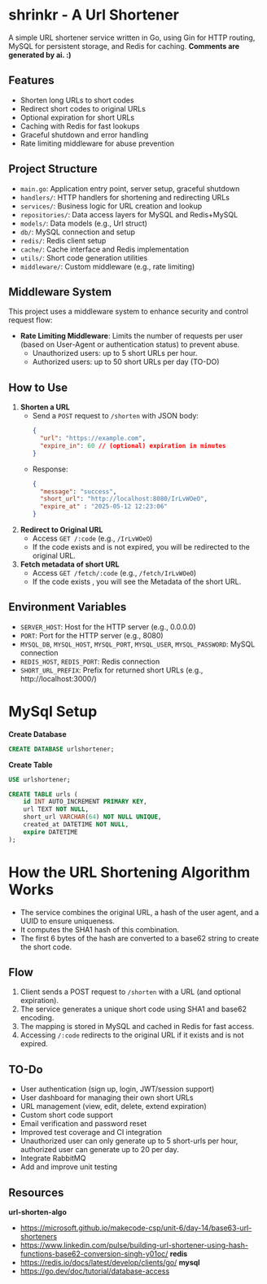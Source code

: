 # shrinkr - A Url Shortener

A simple URL shortener service written in Go, using Gin for HTTP routing, MySQL for persistent storage, and Redis for caching.
**Comments are generated by ai. :)**

## Features
- Shorten long URLs to short codes
- Redirect short codes to original URLs
- Optional expiration for short URLs
- Caching with Redis for fast lookups
- Graceful shutdown and error handling
- Rate limiting middleware for abuse prevention

## Project Structure
- `main.go`: Application entry point, server setup, graceful shutdown
- `handlers/`: HTTP handlers for shortening and redirecting URLs
- `services/`: Business logic for URL creation and lookup
- `repositories/`: Data access layers for MySQL and Redis+MySQL
- `models/`: Data models (e.g., Url struct)
- `db/`: MySQL connection and setup
- `redis/`: Redis client setup
- `cache/`: Cache interface and Redis implementation
- `utils/`: Short code generation utilities
- `middleware/`: Custom middleware (e.g., rate limiting)

## Middleware System
This project uses a middleware system to enhance security and control request flow:
- **Rate Limiting Middleware**: Limits the number of requests per user (based on User-Agent or authentication status) to prevent abuse.
  - Unauthorized users: up to 5 short URLs per hour.
  - Authorized users: up to 50 short URLs per day (TO-DO)

## How to Use
1. **Shorten a URL**
   - Send a `POST` request to `/shorten` with JSON body:
     ```json
     {
       "url": "https://example.com",
       "expire_in": 60 // (optional) expiration in minutes
     }
     ```
   - Response:
     ```json
     {
       "message": "success",
       "short_url": "http://localhost:8080/IrLvWOeO",
       "expire_at" : "2025-05-12 12:23:06"
     }
     ```
2. **Redirect to Original URL**
   - Access `GET /:code` (e.g., `/IrLvWOeO`)
   - If the code exists and is not expired, you will be redirected to the original URL.
3. **Fetch metadata of short URL**
   - Access `GET /fetch/:code` (e.g., `/fetch/IrLvWOeO`)
   - If the code exists , you will see the Metadata of the short URL.


## Environment Variables
- `SERVER_HOST`: Host for the HTTP server (e.g., 0.0.0.0)
- `PORT`: Port for the HTTP server (e.g., 8080)
- `MYSQL_DB`, `MYSQL_HOST`, `MYSQL_PORT`, `MYSQL_USER`, `MYSQL_PASSWORD`: MySQL connection
- `REDIS_HOST`, `REDIS_PORT`: Redis connection
- `SHORT_URL_PREFIX`: Prefix for returned short URLs (e.g., http://localhost:3000/)

# MySql Setup
**Create Database**
```sql
CREATE DATABASE urlshortener;
```
**Create Table**
```sql
USE urlshortener;

CREATE TABLE urls (
    id INT AUTO_INCREMENT PRIMARY KEY,
    url TEXT NOT NULL,
    short_url VARCHAR(64) NOT NULL UNIQUE,
    created_at DATETIME NOT NULL,
    expire DATETIME
);
```

# How the URL Shortening Algorithm Works
- The service combines the original URL, a hash of the user agent, and a UUID to ensure uniqueness.
- It computes the SHA1 hash of this combination.
- The first 6 bytes of the hash are converted to a base62 string to create the short code.

## Flow
1. Client sends a POST request to `/shorten` with a URL (and optional expiration).
2. The service generates a unique short code using SHA1 and base62 encoding.
3. The mapping is stored in MySQL and cached in Redis for fast access.
4. Accessing `/:code` redirects to the original URL if it exists and is not expired.

## TO-Do
- User authentication (sign up, login, JWT/session support)
- User dashboard for managing their own short URLs
- URL management (view, edit, delete, extend expiration)
- Custom short code support
- Email verification and password reset
- Improved test coverage and CI integration
- Unauthorized user can only generate up to 5 short-urls per hour, authorized user can generate up to 20 per day.
- Integrate RabbitMQ
- Add and improve unit testing 

## Resources
**url-shorten-algo**
- https://microsoft.github.io/makecode-csp/unit-6/day-14/base63-url-shorteners
- https://www.linkedin.com/pulse/building-url-shortener-using-hash-functions-base62-conversion-singh-y01oc/
**redis**
- https://redis.io/docs/latest/develop/clients/go/
**mysql**
- https://go.dev/doc/tutorial/database-access
